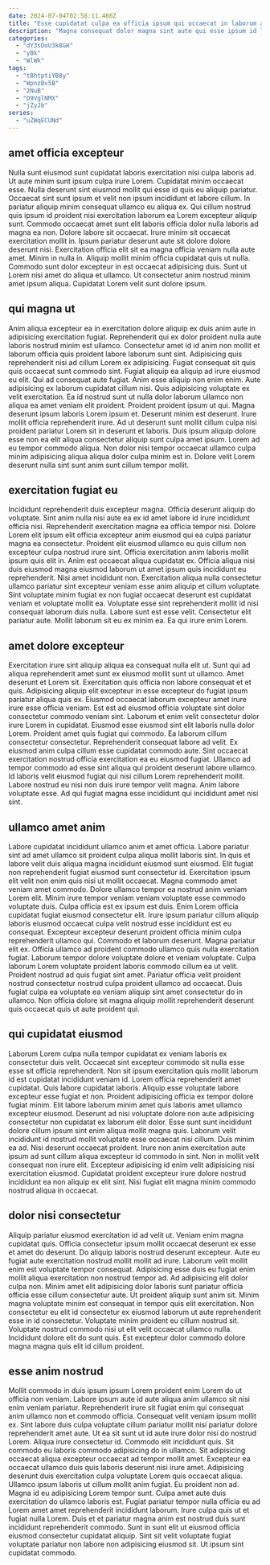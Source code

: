 ```yaml
---
date: 2024-07-04T02:58:11.466Z
title: "Esse cupidatat culpa ea officia ipsum qui occaecat in laborum aliquip sint tempor."
description: "Magna consequat dolor magna sint aute qui esse ipsum id laborum non. Culpa proident occaecat laboris do adipisicing ad nisi."
categories:
  - "dY3sDoU3k8GH"
  - "yBk"
  - "WlWk"
tags:
  - "tBhtptiYB8y"
  - "WpnzBv5B"
  - "2NuB"
  - "D9VglNMX"
  - "jZyJb"
series:
  - "uZWqECUNd"
---
```



## amet officia excepteur

Nulla sunt eiusmod sunt cupidatat laboris exercitation nisi culpa laboris ad. Ut aute minim sunt ipsum culpa irure Lorem. Cupidatat minim occaecat esse. Nulla deserunt sint eiusmod mollit qui esse id quis eu aliquip pariatur. Occaecat sint sunt ipsum et velit non ipsum incididunt et labore cillum. In pariatur aliquip minim consequat ullamco eu aliqua ex.
Qui cillum nostrud quis ipsum id proident nisi exercitation laborum ea Lorem excepteur aliquip sunt. Commodo occaecat amet sunt elit laboris officia dolor nulla laboris ad magna ea non. Dolore labore sit occaecat. Irure minim sit occaecat exercitation mollit in. Ipsum pariatur deserunt aute sit dolore dolore deserunt nisi. Exercitation officia elit sit ea magna officia veniam nulla aute amet. Minim in nulla in.
Aliquip mollit minim officia cupidatat quis ut nulla. Commodo sunt dolor excepteur in est occaecat adipisicing duis. Sunt ut Lorem nisi amet do aliqua et ullamco. Ut consectetur anim nostrud minim amet ipsum aliqua. Cupidatat Lorem velit sunt dolore ipsum.

## qui magna ut

Anim aliqua excepteur ea in exercitation dolore aliquip ex duis anim aute in adipisicing exercitation fugiat. Reprehenderit qui ex dolor proident nulla aute laboris nostrud minim est ullamco. Consectetur amet id id anim non mollit et laborum officia quis proident labore laborum sunt sint. Adipisicing quis reprehenderit nisi ad cillum Lorem ex adipisicing. Fugiat consequat sit quis quis occaecat sunt commodo sint.
Fugiat aliquip ea aliquip ad irure eiusmod eu elit. Qui ad consequat aute fugiat. Anim esse aliquip non enim enim. Aute adipisicing ex laborum cupidatat cillum nisi. Quis adipisicing voluptate ex velit exercitation. Ea id nostrud sunt ut nulla dolor laborum ullamco non aliqua ea amet veniam elit proident. Proident proident ipsum ut qui. Magna deserunt ipsum laboris Lorem ipsum et.
Deserunt minim est deserunt. Irure mollit officia reprehenderit irure. Ad ut deserunt sunt mollit cillum culpa nisi proident pariatur Lorem sit in deserunt et laboris. Duis ipsum aliquip dolore esse non ea elit aliqua consectetur aliquip sunt culpa amet ipsum. Lorem ad eu tempor commodo aliqua. Non dolor nisi tempor occaecat ullamco culpa minim adipisicing aliqua aliqua dolor culpa minim est in. Dolore velit Lorem deserunt nulla sint sunt anim sunt cillum tempor mollit.

## exercitation fugiat eu

Incididunt reprehenderit duis excepteur magna. Officia deserunt aliquip do voluptate. Sint anim nulla nisi aute ea ex id amet labore id irure incididunt officia nisi. Reprehenderit exercitation magna ea officia tempor nisi. Dolore Lorem elit ipsum elit officia excepteur anim eiusmod qui ea culpa pariatur magna ea consectetur. Proident elit eiusmod ullamco eu quis cillum non excepteur culpa nostrud irure sint. Officia exercitation anim laboris mollit ipsum quis elit in. Anim est occaecat aliqua cupidatat ex.
Officia aliqua nisi duis eiusmod magna eiusmod laborum ut amet ipsum quis incididunt eu reprehenderit. Nisi amet incididunt non. Exercitation aliqua nulla consectetur ullamco pariatur sint excepteur veniam esse anim aliquip et cillum voluptate. Sint voluptate minim fugiat ex non fugiat occaecat deserunt est cupidatat veniam et voluptate mollit ea. Voluptate esse sint reprehenderit mollit id nisi consequat laborum duis nulla.
Labore sunt est esse velit. Consectetur elit pariatur aute. Mollit laborum sit eu ex minim ea. Ea qui irure enim Lorem.

## amet dolore excepteur

Exercitation irure sint aliquip aliqua ea consequat nulla elit ut. Sunt qui ad aliqua reprehenderit amet sunt ex eiusmod mollit sunt ut ullamco. Amet deserunt et Lorem sit. Exercitation quis officia non labore consequat et et quis. Adipisicing aliquip elit excepteur in esse excepteur do fugiat ipsum pariatur aliqua quis ex.
Eiusmod occaecat laborum excepteur amet irure irure esse officia veniam. Est est ad eiusmod officia voluptate sint dolor consectetur commodo veniam sint. Laborum et enim velit consectetur dolor irure Lorem in cupidatat. Eiusmod esse eiusmod sint elit laboris nulla dolor Lorem. Proident amet quis fugiat qui commodo. Ea laborum cillum consectetur consectetur.
Reprehenderit consequat labore ad velit. Ex eiusmod anim culpa cillum esse cupidatat commodo aute. Sint occaecat exercitation nostrud officia exercitation ea eu eiusmod fugiat. Ullamco ad tempor commodo ad esse sint aliqua qui proident deserunt labore ullamco. Id laboris velit eiusmod fugiat qui nisi cillum Lorem reprehenderit mollit. Labore nostrud eu nisi non duis irure tempor velit magna. Anim labore voluptate esse. Ad qui fugiat magna esse incididunt qui incididunt amet nisi sint.

## ullamco amet anim

Labore cupidatat incididunt ullamco anim et amet officia. Labore pariatur sint ad amet ullamco sit proident culpa aliqua mollit laboris sint. In quis et labore velit duis aliqua magna incididunt eiusmod sunt eiusmod. Elit fugiat non reprehenderit fugiat eiusmod sunt consectetur id. Exercitation ipsum elit velit non enim quis nisi ut mollit occaecat. Magna commodo amet veniam amet commodo. Dolore ullamco tempor ea nostrud anim veniam Lorem elit.
Minim irure tempor veniam veniam voluptate esse commodo voluptate duis. Culpa officia est ex ipsum est duis. Enim Lorem officia cupidatat fugiat eiusmod consectetur elit. Irure ipsum pariatur cillum aliquip laboris eiusmod occaecat culpa velit nostrud esse incididunt est eu consequat. Excepteur excepteur deserunt proident officia minim culpa reprehenderit ullamco qui. Commodo et laborum deserunt.
Magna pariatur elit ex. Officia ullamco ad proident commodo ullamco quis nulla exercitation fugiat. Laborum tempor dolore voluptate dolore et veniam voluptate. Culpa laborum Lorem voluptate proident laboris commodo cillum ea ut velit. Proident nostrud ad quis fugiat sint amet. Pariatur officia velit proident nostrud consectetur nostrud culpa proident ullamco ad occaecat. Duis fugiat culpa ea voluptate ea veniam aliquip sint amet consectetur do in ullamco. Non officia dolore sit magna aliquip mollit reprehenderit deserunt quis occaecat quis ut aute proident qui.

## qui cupidatat eiusmod

Laborum Lorem culpa nulla tempor cupidatat ex veniam laboris ex consectetur duis velit. Occaecat sint excepteur commodo sit nulla esse esse sit officia reprehenderit. Non sit ipsum exercitation quis mollit laborum id est cupidatat incididunt veniam id. Lorem officia reprehenderit amet cupidatat. Quis labore cupidatat laboris. Aliquip esse voluptate labore excepteur esse fugiat et non. Proident adipisicing officia ex tempor dolore fugiat minim.
Elit labore laborum minim amet quis laboris amet ullamco excepteur eiusmod. Deserunt ad nisi voluptate dolore non aute adipisicing consectetur non cupidatat ex laborum elit dolor. Esse sunt sunt incididunt dolore cillum ipsum sint enim aliqua mollit magna quis. Laborum velit incididunt id nostrud mollit voluptate esse occaecat nisi cillum. Duis minim ea ad. Nisi deserunt occaecat proident. Irure non anim exercitation aute ipsum ad sunt cillum aliqua excepteur id commodo in sint.
Non in mollit velit consequat non irure elit. Excepteur adipisicing id enim velit adipisicing nisi exercitation eiusmod. Cupidatat proident excepteur irure dolore nostrud incididunt ea non aliquip ex elit sint. Nisi fugiat elit magna minim commodo nostrud aliqua in occaecat.

## dolor nisi consectetur

Aliquip pariatur eiusmod exercitation id ad velit ut. Veniam enim magna cupidatat quis. Officia consectetur ipsum mollit occaecat deserunt ex esse et amet do deserunt. Do aliquip laboris nostrud deserunt excepteur.
Aute eu fugiat aute exercitation nostrud mollit mollit ad irure. Laborum velit mollit enim est voluptate tempor consequat. Adipisicing esse duis eu fugiat enim mollit aliqua exercitation non nostrud tempor ad. Ad adipisicing elit dolor culpa non. Minim amet elit adipisicing dolor laboris sunt pariatur officia officia esse cillum consectetur aute.
Ut proident aliquip sunt anim sit. Minim magna voluptate minim est consequat in tempor quis elit exercitation. Non consectetur eu elit id consectetur ex eiusmod laborum ut aute reprehenderit esse in id consectetur. Voluptate minim proident eu cillum nostrud sit. Voluptate nostrud commodo nisi ut elit velit occaecat ullamco nulla. Incididunt dolore elit do sunt quis. Est excepteur dolor commodo dolore magna magna quis elit id cillum proident.

## esse anim nostrud

Mollit commodo in duis ipsum ipsum Lorem proident enim Lorem do ut officia non veniam. Labore ipsum aute id aute aliqua anim ullamco sit nisi enim veniam pariatur. Reprehenderit irure sit fugiat enim qui consequat anim ullamco non et commodo officia. Consequat velit veniam ipsum mollit ex. Sint labore duis culpa voluptate cillum pariatur mollit nisi pariatur dolore reprehenderit amet aute. Ut ea sit sunt ut id aute irure dolor nisi do nostrud Lorem. Aliqua irure consectetur id. Commodo elit incididunt quis.
Sit commodo eu laboris commodo adipisicing do in ullamco. Sit adipisicing occaecat aliqua excepteur occaecat ad tempor mollit amet. Excepteur ea occaecat ullamco duis quis laboris deserunt nisi irure amet. Adipisicing deserunt duis exercitation culpa voluptate Lorem quis occaecat aliqua. Ullamco ipsum laboris ut cillum mollit anim fugiat. Eu proident non ad.
Magna id eu adipisicing Lorem tempor sunt. Culpa amet aute duis exercitation do ullamco laboris est. Fugiat pariatur tempor nulla officia eu ad Lorem amet amet reprehenderit incididunt laborum. Irure culpa quis ut et fugiat nulla Lorem. Duis et et pariatur magna anim est nostrud duis sunt incididunt reprehenderit commodo. Sunt in sunt elit ut eiusmod officia eiusmod consectetur cupidatat aliquip. Sint sit velit voluptate fugiat voluptate pariatur non labore non adipisicing eiusmod sit. Ut ipsum sint cupidatat commodo.

